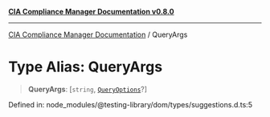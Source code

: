 [**CIA Compliance Manager Documentation v0.8.0**](../README.md)

***

[CIA Compliance Manager Documentation](../globals.md) / QueryArgs

# Type Alias: QueryArgs

> **QueryArgs**: \[`string`, [`QueryOptions`](../interfaces/QueryOptions.md)?\]

Defined in: node\_modules/@testing-library/dom/types/suggestions.d.ts:5
